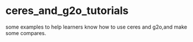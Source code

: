 # ceres_and_g2o_tutorials
some examples to help learners know how to use ceres and g2o,and make some compares.
